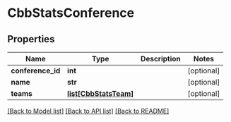 # CbbStatsConference

## Properties
Name | Type | Description | Notes
------------ | ------------- | ------------- | -------------
**conference_id** | **int** |  | [optional] 
**name** | **str** |  | [optional] 
**teams** | [**list[CbbStatsTeam]**](CbbStatsTeam.md) |  | [optional] 

[[Back to Model list]](../README.md#documentation-for-models) [[Back to API list]](../README.md#documentation-for-api-endpoints) [[Back to README]](../README.md)

